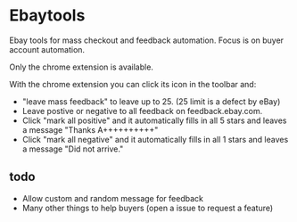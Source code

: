 # Ebaytools
Ebay tools for mass checkout and feedback automation. Focus is on buyer account automation.

Only the chrome extension is available. 

With the chrome extension you  can click its icon in the toolbar and:
- "leave mass feedback" to leave up to 25. (25 limit is a defect by eBay)
- Leave postive or negative to all feedback on feedback.ebay.com. 
- Click "mark all positive" and it automatically fills in all 5 stars and leaves a message "Thanks A++++++++++"
- Click "mark all negative" and it automatically fills in all 1 stars and leaves a message "Did not arrive."

## todo

- Allow custom and random message for feedback
- Many other things to help buyers (open a issue to request a feature)


